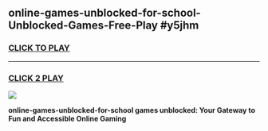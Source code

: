 
## online-games-unblocked-for-school-Unblocked-Games-Free-Play #y5jhm
<h3>
<a href="https://us.freeplayer.one?title=online-games-unblocked-for-school&ref=9M">CLICK TO PLAY</a></h3>
<hr>

<h3>
<a href="https://us.freeplayer.one?title=online-games-unblocked-for-school&ref=9M">CLICK 2 PLAY</a>
  
</h3>

<a href="https://us.freeplayer.one?title=online-games-unblocked-for-school&ref=9M"><img src="https://clearcache.store/games.png"></a>


**online-games-unblocked-for-school games unblocked: Your Gateway to Fun and Accessible Online Gaming**
